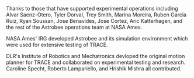 Thanks to those that have supported experimental operations including Alvar Saenz-Otero, Tyler Dorval, Trey Smith, Marina Moreira, Ruben Garcia Ruiz, Ryan Soussan, Jose Benavides, Jose Cortez, Aric Katterhagen, and the rest of the Astrobee operations team at NASA Ames.

NASA Ames' IRG developed Astrobee and its simulation environment which were used for extensive testing of TRACE.

DLR's Institute of Robotics and Mechatronics devloped the original motion planner for TRACE and collaborated on experimental testing and research.
Caroline Specht, Roberto Lampariello, and Hrishik Mishra all contributed.
